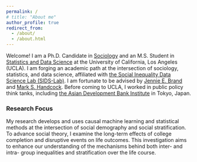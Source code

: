 ```yaml
---
permalink: /
# title: "About me"
author_profile: true
redirect_from: 
  - /about/
  - /about.html
---
```

Welcome! I am a Ph.D. Candidate in [Sociology](https://soc.ucla.edu/) and an M.S. Student in [Statistics and Data Science](https://statistics.ucla.edu/) at the University of California, Los Angeles (UCLA). I am forging an academic path at the intersection of sociology, statistics, and data science, affiliated with [the Social Inequality Data Science Lab (SIDS-Lab)](https://www.sidatasciencelab.org/). I am fortunate to be advised by [Jennie E. Brand](https://www.profjenniebrand.com/) and [Mark S. Handcock](https://handcock.github.io/). Before coming to UCLA, I worked in public policy think tanks, including [the Asian Development Bank Institute](https://www.adb.org/adbi/main) in Tokyo, Japan.

### Research Focus
My research develops and uses causal machine learning and statistical methods at the intersection of social demography and social stratification. To advance social theory, I examine the long-term effects of college completion and disruptive events on life outcomes. This investigation aims to enhance our understanding of the mechanisms behind both inter- and intra- group inequalities and stratification over the life course.

